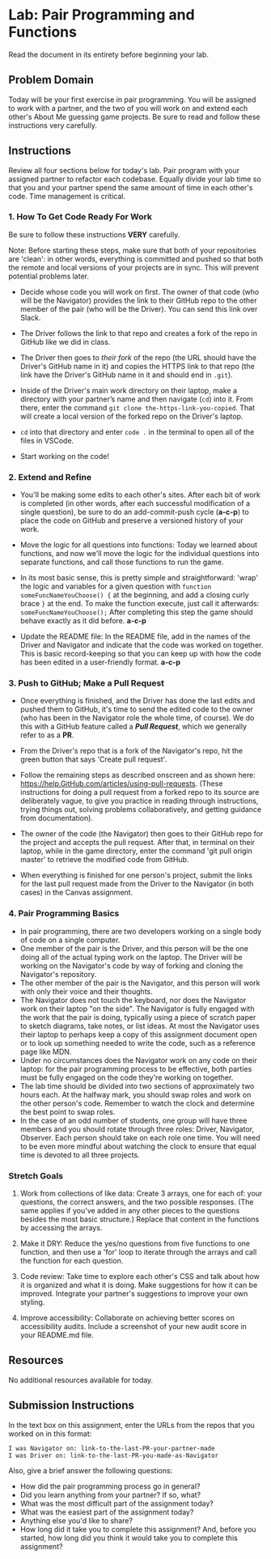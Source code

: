 # Lab: Pair Programming and Functions

Read the document in its entirety before beginning your lab.

## Problem Domain

Today will be your first exercise in pair programming. You will be assigned to work with a partner, and the two of you will work on and extend each other's About Me guessing game projects. Be sure to read and follow these instructions very carefully.

## Instructions

Review all four sections below for today's lab. Pair program with your assigned partner to refactor each codebase. Equally divide your lab time so that you and your partner spend the same amount of time in each other's code. Time management is critical.

### 1. How To Get Code Ready For Work

Be sure to follow these instructions **VERY** carefully.

Note: Before starting these steps, make sure that both of your repositories are 'clean': in other words, everything is committed and pushed so that both the remote and local versions of your projects are in sync. This will prevent potential problems later.

- Decide whose code you will work on first. The owner of that code (who will be the Navigator) provides the link to their GitHub repo to the other member of the pair (who will be the Driver). You can send this link over Slack.

- The Driver follows the link to that repo and creates a fork of the repo in GitHub like we did in class.

- The Driver then goes to *their fork* of the repo (the URL should have the Driver's GitHub name in it) and copies the HTTPS link to that repo (the link have the Driver's GitHub name in it and should end in `.git`).

- Inside of the Driver's main work directory on their laptop, make a directory with your partner’s name and then navigate (`cd`) into it. From there, enter the command `git clone the-https-link-you-copied`. That will create a local version of the forked repo on the Driver's laptop.

- `cd` into that directory and enter `code .` in the terminal to open all of the files in VSCode.

- Start working on the code!

### 2. Extend and Refine

- You'll be making some edits to each other's sites. After each bit of work is completed (in other words, after each successful modification of a single question), be sure to do an add-commit-push cycle (**a-c-p**) to place the code on GitHub and preserve a versioned history of your work.

- Move the logic for all questions into functions: Today we learned about functions, and now we'll move the logic for the individual questions into separate functions, and call those functions to run the game.

- In its most basic sense, this is pretty simple and straightforward: 'wrap' the logic and variables for a given question with `function someFuncNameYouChoose() {` at the beginning, and add a closing curly brace `}` at the end. To make the function execute, just call it afterwards: `someFuncNameYouChoose();` After completing this step the game should behave exactly as it did before. **a-c-p**

- Update the README file: In the README file, add in the names of the Driver and Navigator and indicate that the code was worked on together. This is basic record-keeping so that you can keep up with how the code has been edited in a user-friendly format. **a-c-p**

### 3. Push to GitHub; Make a Pull Request

- Once everything is finished, and the Driver has done the last edits and pushed them to GitHub, it's time to send the edited code to the owner (who has been in the Navigator role the whole time, of course). We do this with a GitHub feature called a ***Pull Request***, which we generally refer to as a **PR**.

- From the Driver's repo that is a fork of the Navigator's repo, hit the green button that says 'Create pull request'.

- Follow the remaining steps as described onscreen and as shown here: <https://help.GitHub.com/articles/using-pull-requests>. (These instructions for doing a pull request from a forked repo to its source are deliberately vague, to give you practice in reading through instructions, trying things out, solving problems collaboratively, and getting guidance from documentation).

- The owner of the code (the Navigator) then goes to their GitHub repo for the project and accepts the pull request. After that, in terminal on their laptop, while in the game directory, enter the command 'git pull origin master' to retrieve the modified code from GitHub.

- When everything is finished for one person's project, submit the links for the last pull request made from the Driver to the Navigator (in both cases) in the Canvas assignment.

### 4. Pair Programming Basics

* In pair programming, there are two developers working on a single body of code on a single computer.
* One member of the pair is the Driver, and this person will be the one doing all of the actual typing work on the laptop. The Driver will be working on the Navigator's code by way of forking and cloning the Navigator's repository.
* The other member of the pair is the Navigator, and this person will work with only their voice and their thoughts.
* The Navigator does not touch the keyboard, nor does the Navigator work on their laptop "on the side". The Navigator is fully engaged with the work that the pair is doing, typically using a piece of scratch paper to sketch diagrams, take notes, or list ideas. At most the Navigator uses their laptop to perhaps keep a copy of this assignment document open or to look up something needed to write the code, such as a reference page like MDN.
* Under no circumstances does the Navigator work on any code on their laptop: for the pair programming process to be effective, both parties must be fully engaged on the code they're working on together.
* The lab time should be divided into two sections of approximately two hours each. At the halfway mark, you should swap roles and work on the other person's code. Remember to watch the clock and determine the best point to swap roles.
* In the case of an odd number of students, one group will have three members and you should rotate through three roles: Driver, Navigator, Observer. Each person should take on each role one time. You will need to be even more mindful about watching the clock to ensure that equal time is devoted to all three projects.

### Stretch Goals

1. Work from collections of like data: Create 3 arrays, one for each of: your questions, the correct answers, and the two possible responses. (The same applies if you've added in any other pieces to the questions besides the most basic structure.) Replace that content in the functions by accessing the arrays.

1. Make it DRY: Reduce the yes/no questions from five functions to one function, and then use a 'for' loop to iterate through the arrays and call the function for each question.  

1. Code review: Take time to explore each other's CSS and talk about how it is organized and what it is doing. Make suggestions for how it can be improved. Integrate your partner's suggestions to improve your own styling.

1. Improve accessibility: Collaborate on achieving better scores on accessibility audits. Include a screenshot of your new audit score in your README.md file.

## Resources

No additional resources available for today.

## Submission Instructions

In the text box on this assignment, enter the URLs from the repos that you worked on in this format:

```
I was Navigator on: link-to-the-last-PR-your-partner-made
I was Driver on: link-to-the-last-PR-you-made-as-Navigator
```

Also, give a brief answer the following questions:

- How did the pair programming process go in general?
- Did you learn anything from your partner? If so, what?
- What was the most difficult part of the assignment today?
- What was the easiest part of the assignment today?
- Anything else you'd like to share?
- How long did it take you to complete this assignment? And, before you started, how long did you think it would take you to complete this assignment?
